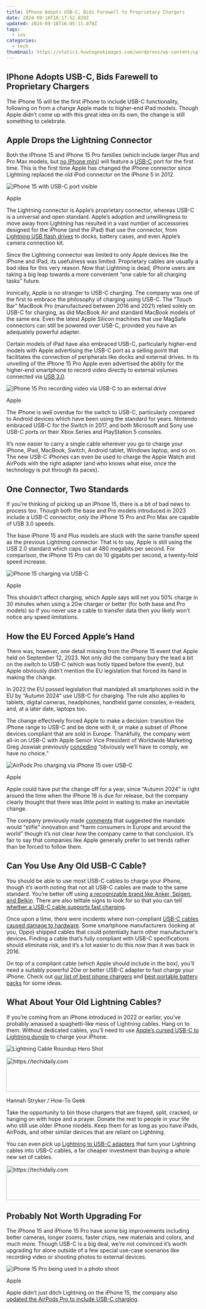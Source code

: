 ```yaml
---
title: IPhone Adopts USB-C, Bids Farewell to Proprietary Chargers
date: 2024-09-10T16:17:52.820Z
updated: 2024-09-16T16:05:11.070Z
tags:
  - ios
categories:
  - tech
thumbnail: https://static1.howtogeekimages.com/wordpress/wp-content/uploads/2023/09/iphone_usb_c_featured-copy-1.jpg
---
```


## IPhone Adopts USB-C, Bids Farewell to Proprietary Chargers

The iPhone 15 will be the first iPhone to include USB-C functionality, following on from a change Apple made to higher-end iPad models. Though Apple didn’t come up with this great idea on its own, the change is still something to celebrate.

##  Apple Drops the Lightning Connector

 Both the iPhone 15 and iPhone 15 Pro families (which include larger Plus and Pro Max models, but [no iPhone mini](https://android-location-track.techidaily.com/how-do-i-stop-someone-from-tracking-my-vivo-x100-drfone-by-drfone-virtual-android/)) will feature a [USB-C](https://screen-activity-recording.techidaily.com/navigating-lenovo-screen-capture-tools-effortlessly/) port for the first time. This is the first time Apple has changed the iPhone connector since Lightning replaced the old iPod connector on the iPhone 5 in 2012.

![iPhone 15 with USB-C port visible](https://static1.howtogeekimages.com/wordpress/wp-content/uploads/2023/09/iphone_15_port.png) 

Apple

 The Lightning connector is Apple’s proprietary connector, whereas USB-C is a universal and open standard. Apple’s adoption and unwillingness to move away from Lightning has resulted in a vast number of accessories designed for the iPhone (and the iPad) that use the connector, from [Lightning USB flash drives](https://win-howtos.techidaily.com/how-to-restore-power-on-your-faulty-razer-illuminated-keyboard/) to docks, battery cases, and even Apple’s camera connection kit.

 Since the Lightning connector was limited to only Apple devices like the iPhone and iPad, its usefulness was limited. Proprietary cables are usually a bad idea for this very reason. Now that Lightning is dead, iPhone users are taking a big leap towards a more convenient “one cable for all charging tasks” future.

 Ironically, Apple is no stranger to USB-C charging. The company was one of the first to embrace the philosophy of charging using USB-C. The “Touch Bar” MacBook Pro (manufactured between 2016 and 2021) relied solely on USB-C for charging, as did MacBook Air and standard MacBook models of the same era. Even the latest Apple Silicon machines that use MagSafe connectors can still be powered over USB-C, provided you have an adequately powerful adapter.

 Certain models of iPad have also embraced USB-C, particularly higher-end models with Apple advertising the USB-C port as a selling point that facilitates the connection of peripherals like docks and external drives. In its unveiling of the iPhone 15 Pro Apple even advertised the ability for the higher-end smartphone to record video directly to external volumes connected via [USB 3.0](https://screen-recording.techidaily.com/updated-innovative-methods-to-log-gaming-sessions/).

![iPhone 15 Pro recording video via USB-C to an external drive](https://static1.howtogeekimages.com/wordpress/wp-content/uploads/2023/09/iphone_15_pro_video_record.png) 

Apple

 The iPhone is well overdue for the switch to USB-C, particularly compared to Android devices which have been using the standard for years. Nintendo embraced USB-C for the Switch in 2017, and both Microsoft and Sony use USB-C ports on their Xbox Series and PlayStation 5 consoles.

 It’s now easier to carry a single cable wherever you go to charge your iPhone, iPad, MacBook, Switch, Android tablet, Windows laptop, and so on. The new USB-C iPhones can even be used to charge the Apple Watch and AirPods with the right adapter (and who knows what else, once the technology is put through its paces).

##  One Connector, Two Standards

 If you’re thinking of picking up an iPhone 15, there is a bit of bad news to process too. Though both the base and Pro models introduced in 2023 include a USB-C connector, only the iPhone 15 Pro and Pro Max are capable of USB 3.0 speeds.

 The base iPhone 15 and Plus models are stuck with the same transfer speed as the previous Lightning connector. That is to say, Apple is still using the USB 2.0 standard which caps out at 480 megabits per second. For comparison, the iPhone 15 Pro can do 10 gigabits per second, a twenty-fold speed increase.

![iPhone 15 charging via USB-C](https://static1.howtogeekimages.com/wordpress/wp-content/uploads/2023/09/iphone_15_usb-c.png) 

Apple

 This shouldn’t affect charging, which Apple says will net you 50% charge in 30 minutes when using a 20w charger or better (for both base and Pro models) so if you never use a cable to transfer data then you likely won’t notice any speed limitations.

##  How the EU Forced Apple’s Hand

 There was, however, one detail missing from the iPhone 15 event that Apple held on September 12, 2023\. Not only did the company bury the lead a bit on the switch to USB-C (which was hotly tipped before the event), but Apple obviously didn’t mention the EU legislation that forced its hand in making the change.

 In 2022 the EU passed legislation that mandated all smartphones sold in the EU by “Autumn 2024” use USB-C for charging. The rule also applies to tablets, digital cameras, headphones, handheld game consoles, e-readers, and, at a later date, laptops too.

 The change effectively forced Apple to make a decision: transition the iPhone range to USB-C and be done with it, or make a subset of iPhone devices compliant that are sold in Europe. Thankfully, the company went all-in on USB-C with Apple Senior Vice President of Worldwide Marketing Greg Joswiak previously [conceding](https://www.theverge.com/2022/10/26/23423977/iphone-usb-c-eu-law-joswiak-confirms-compliance-lightning) “obviously we’ll have to comply, we have no choice.”

![AirPods Pro charging via iPhone 15 over USB-C](https://static1.howtogeekimages.com/wordpress/wp-content/uploads/2023/09/iphone_15_airpods.png) 

Apple

 Apple could have put the change off for a year, since “Autumn 2024” is right around the time when the iPhone 16 is due for release, but the company clearly thought that there was little point in waiting to make an inevitable change.

 The company previously made [comments](https://www.zdnet.com/article/eu-wants-usb-c-to-become-standard-charging-port-for-all-smartphones-to-cut-down-e-waste/) that suggested the mandate would “stifle” innovation and “harm consumers in Europe and around the world” though it’s not clear _how_ the company came to that conclusion. It’s fair to say that companies like Apple generally prefer to set trends rather than be forced to follow them.

##  Can You Use Any Old USB-C Cable?

 You should be able to use most USB-C cables to charge your iPhone, though it’s worth noting that not all USB-C cables are made to the same standard. You’re better off using [a recognizable brand like Anker, Spigen, and Belkin](https://games-able.techidaily.com/bypassing-steam-disconnection-in-windows-11/). There are also telltale signs to look for so that you can tell [whether a USB-C cable supports fast charging](https://extra-tips.techidaily.com/soundtracking-dreams-an-overview-of-magix-fx/).

 Once upon a time, there were incidents where non-compliant [USB-C cables caused damage to hardware](https://android-pokemon-go.techidaily.com/all-you-need-to-know-about-mega-greninja-for-xiaomi-redmi-13c-5g-drfone-by-drfone-virtual-android/). Some smartphone manufacturers (looking at you, Oppo) shipped cables that could potentially harm other manufacturer’s devices. Finding a cable that’s fully compliant with USB-C specifications should eliminate risk, and it’s a lot easier to do this now than it was back in 2016.

 On top of a compliant cable (which Apple should include in the box), you’ll need a suitably powerful 20w or better USB-C adapter to fast charge your iPhone. Check out [our list of best phone chargers](https://some-techniques.techidaily.com/freedom-in-viewing-is-vlc-more-powerful-than-mpc-for-2024/) and [best portable battery packs](https://change-location.techidaily.com/how-to-fix-error-495-while-downloadupdating-android-apps-on-motorola-moto-g13-drfone-by-drfone-fix-android-problems-fix-android-problems/) for some ideas.

##  What About Your Old Lightning Cables?

 If you’re coming from an iPhone introduced in 2022 or earlier, you’ve probably amassed a spaghetti-like mess of Lightning cables. Hang on to them. Without dedicated cables, you’ll need to use [Apple’s cursed USB-C to Lightning dongle](https://eaxpv-info.techidaily.com/new-in-2024-hashing-it-out-best-tags-to-transform-views-and-profit/) to charge your iPhone.

![Lightning Cable Roundup Hero Shot](https://static1.howtogeekimages.com/wordpress/wp-content/uploads/2023/08/52421379823_7e23e26f10_o.jpg) 

<!-- affiliate ads begin -->
<a href="https://appsumo.8odi.net/c/5597632/2118311/7443" target="_top" id="2118311">
  <img src="//a.impactradius-go.com/display-ad/7443-2118311" border="0" alt="https://techidaily.com" width="728" height="90"/>
</a>
<img height="0" width="0" src="https://appsumo.8odi.net/i/5597632/2118311/7443" style="position:absolute;visibility:hidden;" border="0" />
<!-- affiliate ads end -->

Hannah Stryker / How-To Geek

 Take the opportunity to bin those chargers that are frayed, split, cracked, or hanging on with hope and a prayer. Donate the rest to people in your life who still use older iPhone models. Keep them for as long as you have iPads, AirPods, and other similar devices that are reliant on Lightning.

 You can even pick up [Lightning to USB-C adapters](https://www.amazon.com/Lightning-Adapter-Compatible-Charging-Connector/dp/B08X4SXDQX/?tag=htg-v2-6gl43v1-20&ascsubtag=UUhtgUeUpU2000319&asc%5Frefurl=https%3A%2F%2Fwww.howtogeek.com%2Fiphone-adopts-usb-c%2F&asc%5Fcampaign=Short-Term) that turn your Lightning cables into USB-C cables, a far cheaper investment than buying a whole new set of cables.

<!-- affiliate ads begin -->
<a href="https://ephamedtechinc.pxf.io/c/5597632/2136613/26400" target="_top" id="2136613">
  <img src="//a.impactradius-go.com/display-ad/26400-2136613" border="0" alt="https://techidaily.com" width="728" height="90"/>
</a>
<img height="0" width="0" src="https://ephamedtechinc.pxf.io/i/5597632/2136613/26400" style="position:absolute;visibility:hidden;" border="0" />
<!-- affiliate ads end -->

##  Probably Not Worth Upgrading For

 The iPhone 15 and iPhone 15 Pro have some big improvements including better cameras, longer zooms, faster chips, new materials and colors, and much more. Though USB-C is a big deal, we’re not convinced it’s worth upgrading for alone outside of a few special use-case scenarios like recording video or shooting photos to external devices.

![iPhone 15 Pro being used in a photo shoot](https://static1.howtogeekimages.com/wordpress/wp-content/uploads/2023/09/iphone_15_pro_shooting.png) 

Apple

 Apple didn’t just ditch Lightning on the iPhone 15, the company also [updated the AirPods Pro to include USB-C charging](https://screen-mirror.techidaily.com/8-best-apps-for-screen-mirroring-samsung-galaxy-f15-5g-pc-drfone-by-drfone-android/).

<ins class="adsbygoogle"
     style="display:block"
     data-ad-format="autorelaxed"
     data-ad-client="ca-pub-7571918770474297"
     data-ad-slot="1223367746"></ins>

<ins class="adsbygoogle"
     style="display:block"
     data-ad-client="ca-pub-7571918770474297"
     data-ad-slot="8358498916"
     data-ad-format="auto"
     data-full-width-responsive="true"></ins>



